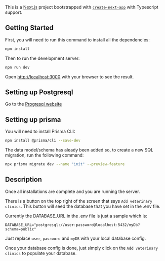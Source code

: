 This is a [Next.js](https://nextjs.org/) project bootstrapped with [`create-next-app`](https://github.com/vercel/next.js/tree/canary/packages/create-next-app) with Typescript support.

## Getting Started

First, you will need to run this command to install all the dependencies:

```bash
npm install
```

Then to run the development server:

```bash
npm run dev
```

Open [http://localhost:3000](http://localhost:3000) with your browser to see the result.

## Setting up Postgresql

Go to the [Progresql website](https://www.postgresql.org/download/)

## Setting up prisma

You will need to install Prisma CLI:

```bash
npm install @prisma/cli --save-dev
```

The data model/schema has aleady been added so, to create a new SQL migration, run the following command:

```bash
npx prisma migrate dev --name "init" --preview-feature
```

## Description

Once all installations are complete and you are running the server.

There is a button on the top right of the screen that says `Add veterinary clinics`. This button will seed the database that you have set in the .env file.

Currently the DATABASE_URL in the .env file is just a sample which is:

```
DATABASE_URL="postgresql://user:password@localhost:5432/myDb?schema=public"
```

Just replace `user`, `password` and `myDB` with your local database config.

Once your database config is done, just simply click on the `Add veterinary clinics` to populate your database.
